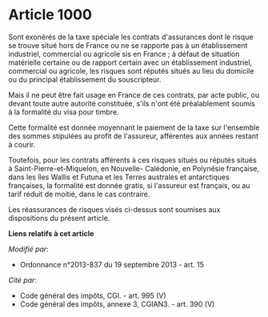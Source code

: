 # Article 1000

Sont exonérés de la taxe spéciale les contrats d'assurances dont le risque se trouve situé hors de France ou ne se rapporte
pas à un établissement industriel, commercial ou agricole sis en France ; à défaut de situation matérielle certaine ou de
rapport certain avec un établissement industriel, commercial ou agricole, les risques sont réputés situés au lieu du domicile
ou du principal établissement du souscripteur. 

Mais il ne peut être fait usage en France de ces contrats, par acte public, ou devant toute autre autorité constituée, s'ils
n'ont été préalablement soumis à la formalité du visa pour timbre. 

Cette formalité est donnée moyennant le paiement de la taxe sur l'ensemble des sommes stipulées au profit de l'assureur,
afférentes aux années restant à courir. 

Toutefois, pour les contrats afférents à ces risques situés ou réputés situés à Saint-Pierre-et-Miquelon,   en Nouvelle-
Calédonie, en Polynésie française, dans les îles Wallis et Futuna et les Terres australes et antarctiques françaises, la
formalité est donnée gratis, si l'assureur est français, ou au tarif réduit de moitié, dans le cas contraire. 

Les réassurances de risques visés ci-dessus sont soumises aux dispositions du présent article.

**Liens relatifs à cet article**

_Modifié par_:

  - Ordonnance n°2013-837 du 19 septembre 2013 - art. 15

_Cité par_:

  - Code général des impôts, CGI. - art. 995 (V)
  - Code général des impôts, annexe 3, CGIAN3. - art. 390 (V)
